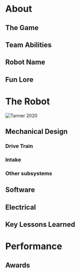 # About

## The Game

## Team Abilities

## Robot Name

## Fun Lore

# The Robot

![Tanner 2020](https://i.imgur.com/S4GuVV4h.jpg)

## Mechanical Design

### Drive Train

### Intake

### Other subsystems

## Software

## Electrical

## Key Lessons Learned

# Performance

## Awards
